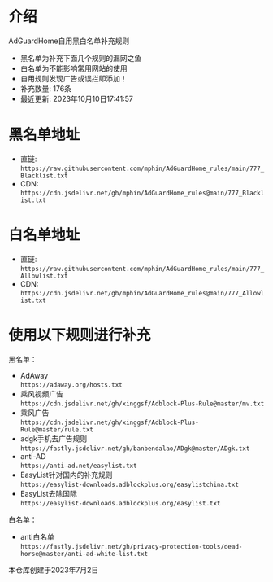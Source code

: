 # 介绍
AdGuardHome自用黑白名单补充规则  
* 黑名单为补充下面几个规则的漏网之鱼
* 白名单为不能影响常用网站的使用
* 自用规则发现广告或误拦即添加！
* 补充数量: 176条
* 最近更新: 2023年10月10日17:41:57
# 黑名单地址
* 直链:  
`https://raw.githubusercontent.com/mphin/AdGuardHome_rules/main/777_Blacklist.txt`  
* CDN:  
`https://cdn.jsdelivr.net/gh/mphin/AdGuardHome_rules@main/777_Blacklist.txt`  
# 白名单地址 
* 直链:  
`https://raw.githubusercontent.com/mphin/AdGuardHome_rules/main/777_Allowlist.txt`  
* CDN:  
`https://cdn.jsdelivr.net/gh/mphin/AdGuardHome_rules@main/777_Allowlist.txt`  

# 使用以下规则进行补充  
黑名单：   
* AdAway  
`https://adaway.org/hosts.txt`  
* 乘风视频广告  
`https://cdn.jsdelivr.net/gh/xinggsf/Adblock-Plus-Rule@master/mv.txt`
* 乘风广告  
`https://cdn.jsdelivr.net/gh/xinggsf/Adblock-Plus-Rule@master/rule.txt`  
* adgk手机去广告规则  
`https://fastly.jsdelivr.net/gh/banbendalao/ADgk@master/ADgk.txt`  
* anti-AD  
`https://anti-ad.net/easylist.txt`  
* EasyList针对国内的补充规则  
`https://easylist-downloads.adblockplus.org/easylistchina.txt`  
* EasyList去除国际  
`https://easylist-downloads.adblockplus.org/easylist.txt`  

白名单：  
* anti白名单  
`https://fastly.jsdelivr.net/gh/privacy-protection-tools/dead-horse@master/anti-ad-white-list.txt`  


        
本仓库创建于2023年7月2日
